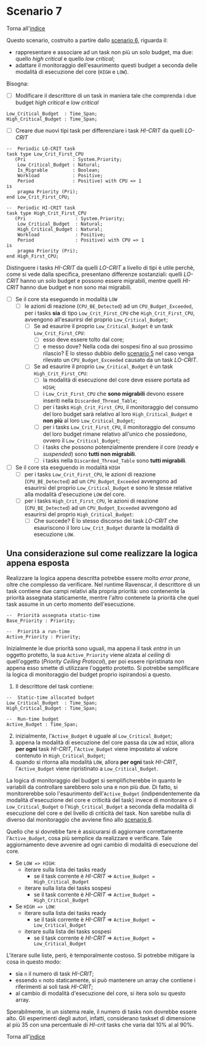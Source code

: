 # Scenario 7

Torna all'[indice](../index.md)

Questo scenario, costruito a partire dallo [scenario 6](../scenario_6/scenario_6.md), riguarda il:
- rappresentare e associare ad un task non più un solo budget, ma due: quello *high critical* e quello *low critical*;
- adattare il monitoraggio dell'esaurimento questi budget a seconda delle modalità di esecuzione del core (`HIGH` e `LOW`).
  
Bisogna:
- [ ] Modificare il descrittore di un task in maniera tale che comprenda i due budget *high critical* e *low critical*
```
Low_Critical_Budget  : Time_Span;
High_Critical_Budget : Time_Span;
```
- [ ] Creare due nuovi tipi task per differenziare i task *HI-CRIT* da quelli *LO-CRIT*
```
--  Periodic LO-CRIT task
task type Low_Crit_First_CPU
   (Pri                 : System.Priority;
    Low_Critical_Budget : Natural;
    Is_Migrable         : Boolean;
    Workload            : Positive;
    Period              : Positive) with CPU => 1
is
    pragma Priority (Pri);
end Low_Crit_First_CPU;

--  Periodic HI-CRIT task
task type High_Crit_First_CPU
   (Pri                  : System.Priority;
    Low_Critical_Budget  : Natural;
    High_Critical_Budget : Natural;
    Workload             : Positive;
    Period               : Positive) with CPU => 1
is
    pragma Priority (Pri);
end High_First_CPU;

```

   Distinguere i tasks *HI-CRIT* da quelli *LO-CRIT* a livello di tipi è utile perchè, come si vede dalla specifica, presentano differenze sostanziali: quelli *LO-CRIT* hanno un solo budget e possono essere migrabili, mentre quelli *HI-CRIT* hanno due budget e non sono mai migrabili.

- [ ] Se il core sta eseguendo in modalità `LOW`
  - [ ] le azioni di reazione (`CPU_BE_Detected`) ad un `CPU_Budget_Exceeded`, per i tasks **sia** di tipo `Low_Crit_First_CPU` che `High_Crit_First_CPU`, avvengono all'esaurirsi del proprio `Low_Critical_Budget`;
    - [ ] Se ad esaurire il proprio `Low_Critical_Budget` è un task `Low_Crit_First_CPU`:
      - [ ] esso deve essere tolto dal core;
      - [ ] e messo dove? Nella coda dei sospesi fino al suo prossimo rilascio? È lo stesso dubbio dello [scenario 5](../scenario_5/scenario_5.md) nel caso venga rilevato un `CPU_Budget_Exceeded` causato da un task *LO-CRIT*.
    - [ ] Se ad esaurire il proprio `Low_Critical_Budget` è un task `High_Crit_First_CPU`: 
      - [ ] la modalità di esecuzione del core deve essere portata ad `HIGH`;
      - [ ] i `Low_Crit_First_CPU` che **sono migrabili** devono essere inseriti nella `Discarded_Thread_Table`;
      - [ ] per i tasks `High_Crit_First_CPU`, il monitoraggio del consumo del loro budget sarà relativo al loro `High_Critical_Budget` e **non più** al loro `Low_Critical_Budget`;
      - [ ] per i tasks `Low_Crit_First_CPU`, il monitoraggio del consumo del loro budget rimane relativo all'unico che possiedono, ovvero il `Low_Critical_Budget`;
      - [ ] i tasks che possono potenzialmente prendere il core (*ready* e *suspended*) sono **tutti non migrabili**. 
      - [ ] i tasks nella `Discarded_Thread_Table` sono **tutti migrabili**.
  
- [ ] Se il core sta eseguendo in modalità `HIGH`
  - [ ] per i tasks `Low_Crit_First_CPU`, le azioni di reazione (`CPU_BE_Detected`) ad un `CPU_Budget_Exceeded` avvengono ad esaurirsi del proprio `Low_Critical_Budget` e sono le stesse relative alla modalità d'esecuzione `LOW` del core.
  - [ ] per i tasks `High_Crit_First_CPU`, le azioni di reazione (`CPU_BE_Detected`) ad un `CPU_Budget_Exceeded` avvengono ad esaurirsi del proprio `High_Critical_Budget`:
    - [ ]  Che succede? È lo stesso discorso dei task *LO-CRIT* che esauriscono il loro `Low_Crit_Budget` durante la modalità di esecuzione `LOW`.

## Una considerazione sul come realizzare la logica appena esposta

Realizzare la logica appena descritta potrebbe essere molto *error prone*, oltre che complesso da verificare. Nel runtime Ravenscar, il descrittore di un task contiene due campi relativi alla propria priorità: uno contenente la priorità assegnata staticamente, mentre l'altro contenete la priorità che quel task assume in un certo momento dell'esecuzione.
```
--  Priorità assegnata static-time
Base_Priority : Priority;

--  Priorità a run-time  
Active_Priority : Priority;
```
Inizialmente le due priorità sono uguali, ma appena il task *entra* in un oggetto protetto, la sua `Active_Priority` viene alzata al *ceiling* di quell'oggetto (*Priority Ceiling Protocol*), per poi essere ripristinata non appena esso smette di utilizzare l'oggetto protetto. Si potrebbe semplificare la logica di monitoraggio del budget proprio ispirandosi a questo.

1. Il descrittore del task contiene:

```
--  Static-time allocated budget
Low_Critical_Budget  : Time_Span;
High_Critical_Budget : Time_Span;

--  Run-time budget
Active_Budget : Time_Span;
```
2. inizialmente, l'`Active_Budget` è uguale al `Low_Critical_Budget`;
3. appena la modalità di esecuzione del core passa da `LOW` ad `HIGH`, allora **per ogni** task *HI-CRIT*, l'`Active_Budget` viene impostato al valore contenuto in `High_Critical_Budget`;
4. quando si ritorna alla modalità `LOW`, allora **per ogni** task *HI-CRIT*, l'`Active_Budget` viene ripristinato a `Low_Critical_Budget`.

La logica di monitoraggio del budget si semplificherebbe in quanto le variabili da controllare sarebbero solo una e non più due. Di fatto, si monitorerebbe solo l'esaurimento dell'`Active_Budget` (indipendentemente da modalità d'esecuzione del core e criticità del task) invece di monitorare o il `Low_Critical_Budget` o l'`High_Critical_Budget` a seconda della modalità di esecuzione del core e del livello di criticità del task. Non sarebbe nulla di diverso dal monitoraggio che avviene fino allo [scenario 6](../scenario_6/scenario_6.md).

Quello che si dovrebbe fare è assicurarsi di aggiornare correttamente l'`Active_Budget`, cosa più semplice da realizzare e verificare. Tale aggiornamento deve avvenire ad ogni cambio di modalità di esecuzione del core.
- Se `LOW => HIGH`:
  - iterare sulla lista dei tasks ready
    - se il task corrente è *HI-CRIT* => `Active_Budget = High_Critical_Budget`
  - iterare sulla lista dei tasks sospesi
    - se il task corrente è *HI-CRIT* => `Active_Budget = High_Critical_Budget`
- Se `HIGH => LOW`:
  - iterare sulla lista dei tasks ready
    - se il task corrente è *HI-CRIT* => `Active_Budget = Low_Critical_Budget`
  - iterare sulla lista dei tasks sospesi
    - se il task corrente è *HI-CRIT* => `Active_Budget = Low_Critical_Budget`

L'iterare sulle liste, però, è temporalmente costoso. Si potrebbe mitigare la cosa in questo modo:
- sia `n` il numero di task *HI-CRIT*;
- essendo `n` noto staticamente, si può mantenere un array che contiene i riferimenti ai soli task *HI-CRIT*;
- al cambio di modalità d'esecuzione del core, si itera solo su questo array.

Sperabilmente, in un sistema reale, il numero di tasks non dovrebbe essere alto. Gli esperimenti degli autori, infatti, considerano taskset di dimensione al più 35 con una percentuale di *HI-crit* tasks che varia dal 10% al al 90%.

Torna all'[indice](../index.md)